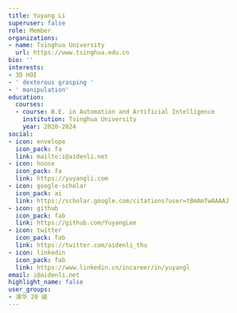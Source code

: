 ```yaml
---
title: Yuyang Li
superuser: false
role: Member
organizations:
- name: Tsinghua University
  url: https://www.tsinghua.edu.cn
bio: ''
interests:
- 3D HOI
- ' dexterous grasping '
- ' manipulation'
education:
  courses:
  - course: B.E. in Automation and Artificial Intelligence
    institution: Tsinghua University
    year: 2020-2024
social:
- icon: envelope
  icon_pack: fa
  link: mailto:i@aidenli.net
- icon: house
  icon_pack: fa
  link: https://yuyangli.com
- icon: google-scholar
  icon_pack: ai
  link: https://scholar.google.com/citations?user=tBmAmTwAAAAJ
- icon: github
  icon_pack: fab
  link: https://github.com/YuyangLee
- icon: twitter
  icon_pack: fab
  link: https://twitter.com/aidenli_thu
- icon: linkedin
  icon_pack: fab
  link: https://www.linkedin.cn/incareer/in/yuyangl
email: i@aidenli.net
highlight_name: false
user_groups:
- 清华 20 级
---
```

